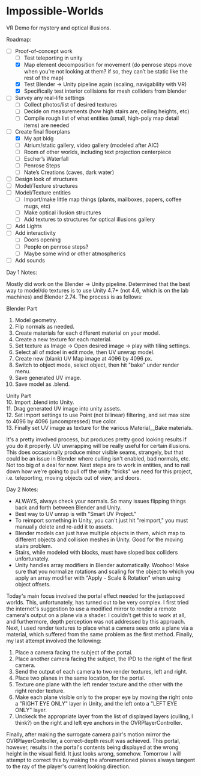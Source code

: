 # Impossible-Worlds
VR Demo for mystery and optical illusions.

Roadmap:

- [ ] Proof-of-concept work
  - [ ] Test teleporting in unity
  - [x] Map element decomposition for movement (do penrose steps move when you’re not looking at them? if so, they can’t be static like the rest of the map)
  - [x] Test Blender -> Unity pipeline again (scaling, navigability with VR)
  - [x] Specifically test interior collisions for mesh colliders from blender
- [ ] Survey any real-life settings
  - [ ] Collect photos/list of desired textures
  - [ ] Decide on measurements (how high stairs are, ceiling heights, etc)
  - [ ] Compile rough list of what entities (small, high-poly map detail items) are needed
- [ ] Create final floorplans
  - [x] My apt bldg
  - [ ] Atrium/static gallery, video gallery (modeled after AIC)
  - [ ] Room of other worlds, including text projection centerpiece
  - [ ] Escher’s Waterfall
  - [ ] Penrose Steps
  - [ ] Nate’s Creations (caves, dark water)
- [ ] Design look of structures
- [ ] Model/Texture structures
- [ ] Model/Texture entities
  - [ ] Import/make little map things (plants, mailboxes, papers, coffee mugs, etc)
  - [ ] Make optical illusion structures
  - [ ] Add textures to structures for optical illusions gallery
- [ ] Add Lights
- [ ] Add interactivity
  - [ ] Doors opening
  - [ ] People on penrose steps?
  - [ ] Maybe some wind or other atmospherics
- [ ] Add sounds

Day 1 Notes:

Mostly did work on the Blender -> Unity pipeline. Determined that the best way to model/do textures is to use Unity 4.7+ (not 4.6, which is on the lab machines) and Blender 2.74. The process is as follows:

Blender Part  
1. Model geometry.  
2. Flip normals as needed.  
2. Create materials for each different material on your model.  
3. Create a new texture for each material.  
4. Set texture as Image -> Open desired image -> play with tiling settings.  
5. Select all of mdoel in edit mode, then UV unwrap model.  
6. Create new (blank) UV Map image at 4096 by 4096 px.  
7. Switch to object mode, select object, then hit "bake" under render menu.  
8. Save generated UV image.  
9. Save model as .blend. 

Unity Part  
10. Import .blend into Unity.  
11. Drag generated UV image into unity assets.  
12. Set import settings to use Point (not bilinear) filtering, and set max size to 4096 by 4096 (uncompressed) true color.  
13. Finally set UV image as texture for the various Material__Bake materials.

It's a pretty involved process, but produces pretty good looking results if you do it properly. UV unwrapping will be really useful for certain illusions. This does occasionally produce minor visible seams, strangely, but that could be an issue in Blender where culling isn't enabled, bad normals, etc. Not too big of a deal for now. Next steps are to work in entities, and to nail down how we're going to pull off the unity "tricks" we need for this project, i.e. teleporting, moving objects out of view, and doors.


Day 2 Notes:

- ALWAYS, always check your normals. So many issues flipping things back and forth between Blender and Unity.
- Best way to UV unrap is with "Smart UV Project."
- To reimport something in Unity, you can't just hit "reimport," you must manually delete and re-add it to assets.
- Blender models can just have multiple objects in them, which map to different objects and collision meshes in Unity. Good for the moving stairs problem.
- Stairs, while modeled with blocks, must have sloped box colliders unfortunately.
- Unity handles array modifiers in Blender automatically. Woohoo! Make sure that you normalize rotations and scaling for the object to which you apply an array modifier with "Apply - Scale & Rotation" when using object offsets.

Today's main focus involved the portal effect needed for the juxtaposed worlds. This, unfortunately, has turned out to be very complex. I first tried the internet's suggestion to use a modified mirror to render a remote camera's output on a plane via a shader. I couldn't get this to work at all, and furthermore, depth perception was not addressed by this approach. Next, I used render textures to place what a camera sees onto a plane via a material, which suffered from the same problem as the first method. Finally, my last attempt involved the following:

1. Place a camera facing the subject of the portal.  
2. Place another camera facing the subject, the IPD to the right of the first camera.  
3. Send the output of each camera to two render textures, left and right.
4. Place two planes in the same location, for the portal.
5. Texture one plane with the left render texture and the other with the right render texture.
6. Make each plane visible only to the proper eye by moving the right onto a "RIGHT EYE ONLY" layer in Unity, and the left onto a "LEFT EYE ONLY" layer.
7. Unckeck the appropriate layer from the list of displayed layers (culling, I think?) on the right and left eye anchors in the OVRPlayerController.

Finally, after making the surrogate camera pair's motion mirror the OVRPlayerController, a correct-depth result was achieved. This portal, however, results in the portal's contents being displayed at the wrong height in the visual field. It just looks wrong, somehow. Tomorrow I will attempt to correct this by making the aforementioned planes always tangent to the ray of the player's current looking direction.

